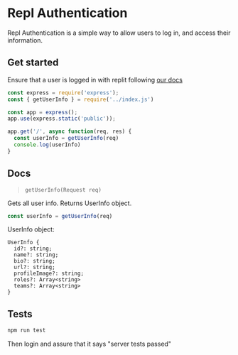 # Repl Authentication
Repl Authentication is a simple way to allow users to log in, and access their information.

## Get started
Ensure that a user is logged in with replit following [our docs](https://docs.replit.com/hosting/authenticating-users-repl-auth)
```js
const express = require('express'); 
const { getUserInfo } = require('../index.js')

const app = express();
app.use(express.static('public'));

app.get('/', async function(req, res) {
  const userInfo = getUserInfo(req)
  console.log(userInfo)
}
```

## Docs

> `getUserInfo(Request req)`

Gets all user info. Returns UserInfo object.
```js
const userInfo = getUserInfo(req)
```

UserInfo object:
```
UserInfo {
  id?: string;
  name?: string;
  bio?: string;
  url?: string;
  profileImage?: string;
  roles?: Array<string>
  teams?: Array<string>
}
```


## Tests
```sh
npm run test
```
Then login and assure that it says "server tests passed"
